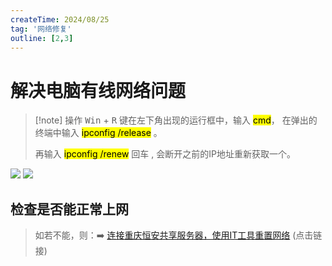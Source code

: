 ```yaml
---
createTime: 2024/08/25
tag: '网络修复'
outline: [2,3]
---
```


# 解决电脑有线网络问题

> [!note] 操作
> <kbd data-windows-keyboard-key="windows">Win</kbd> + <kbd>R</kbd> 键在左下角出现的运行框中，输入 <mark>cmd</mark>， 在弹出的终端中输入 <mark>ipconfig /release</mark> 。
> <p/>
> 再输入 <mark>ipconfig /renew</mark> 回车 , 会断开之前的IP地址重新获取一个。

<img src="https://gitee.com/zhangjunjiee/article-images/raw/master/images/202408252050618.png"/>


<img src="https://gitee.com/zhangjunjiee/article-images/raw/master/images/202408252049534.png"/>

## 检查是否能正常上网

> 如若不能，则：➡️ [连接重庆恒安共享服务器，使用IT工具重置网络](./360net) (点击链接)